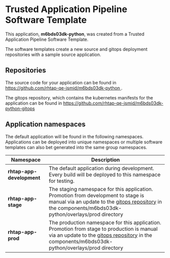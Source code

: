 # Trusted Application Pipeline Software Template

This application, **m6bds03dk-python**, was created from a Trusted Application Pipeline Software Template.

The software templates create a new source and gitops deployment repositories with a sample source application. 

## Repositories

The source code for your application can be found in [https://github.com/rhtap-qe-jsmid/m6bds03dk-python ](https://github.com/rhtap-qe-jsmid/m6bds03dk-python ).
 
The gitops repository, which contains the kubernetes manifests for the application can be found in 
[https://github.com/rhtap-qe-jsmid/m6bds03dk-python-gitops ](https://github.com/rhtap-qe-jsmid/m6bds03dk-python-gitops ) 

## Application namespaces 

The default application will be found in the following namespaces. Applications can be deployed into unique namespaces or multiple software templates can also bet generated into the same group namespaces.  

|  Namespace   |  Description   |  
| -------- | -------- |   
| **rhtap-app-development** | The default application during development. Every build will be deployed to this namespace for testing. | 
| **rhtap-app-stage** | The staging namespace for this application. Promotion from development to stage is manual via an update to the [gitops repository](https://github.com/rhtap-qe-jsmid/m6bds03dk-python-gitops ) in the components/m6bds03dk-python/overlays/prod directory |  
| **rhtap-app-prod** | The production namespace for this application. Promotion from stage to production is manual via an update to the [gitops repository](https://github.com/rhtap-qe-jsmid/m6bds03dk-python-gitops ) in the components/m6bds03dk-python/overlays/prod directory | 
